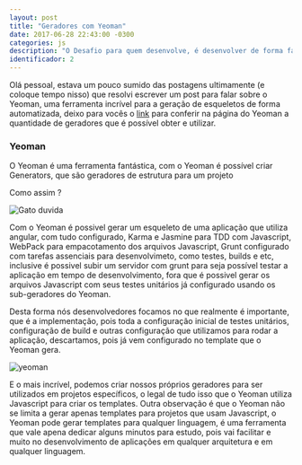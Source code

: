 ```yaml
---
layout: post
title: "Geradores com Yeoman"
date: 2017-06-28 22:43:00 -0300
categories: js
description: "O Desafio para quem desenvolve, é desenvolver de forma fácil e divertida"
identificador: 2
---
```



Olá pessoal, estava um pouco sumido das postagens ultimamente (e coloque tempo nisso) que resolvi escrever um post para falar sobre o Yeoman, uma ferramenta incrível para a geração de esqueletos de forma automatizada, deixo para vocês o [link](http://yeoman.io) para conferir na página do Yeoman a quantidade de geradores que é possível obter e utilizar.

### Yeoman

O Yeoman é uma ferramenta fantástica, com o Yeoman é possível criar Generators, que são geradores de estrutura para um projeto

Como assim ?

![Gato duvida](https://alcoolgel.files.wordpress.com/2010/06/duvidas.jpg)

Com o Yeoman é possivel gerar um esqueleto de uma aplicação que utiliza angular, com tudo configurado, Karma e Jasmine para TDD com Javascript, WebPack para empacotamento dos arquivos Javascript, Grunt configurado com tarefas assenciais para desenvolvimeto, como testes, builds e etc, inclusive é possivel subir um servidor com grunt para seja possível testar a aplicação em tempo de desenvolvimento, fora que é possivel gerar os arquivos Javascript com seus testes unitários já configurado usando os sub-geradores do Yeoman.

Desta forma nós desenvolvedores focamos no que realmente é importante, que é a implementação, pois toda a configuração inicial de testes unitários, configuração de build e outras configuração que utilizamos para rodar a aplicação, descartamos, pois já vem configurado no template que o Yeoman gera.

![yeoman](http://yeoman.io/static/illustration-home-inverted.91b07808be.png)

E o mais incrível, podemos criar nossos próprios geradores para ser utilizados em projetos específicos, o legal de tudo isso que o Yeoman utiliza Javascript para criar os templates. Outra observação é que o Yeoman não se limita a gerar apenas templates para projetos que usam Javascript, o Yeoman pode gerar templates para qualquer linguagem, é uma ferramenta que vale apena dedicar alguns minutos para estudo, pois vai facilitar e muito no desenvolvimento de aplicações em qualquer arquitetura e em qualquer linguagem.

 


